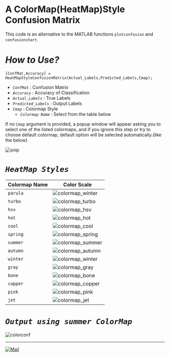 # A ColorMap(HeatMap)Style Confusion Matrix

This code is an alternative to the MATLAB functions `plotconfusion` and `confusionchart`.


# *How to Use?*
```code
[ConfMat,Accuracy] = HeatMapStyleConfusionMatrix(Actual_Labels,Predicted_Labels,Cmap);   
```
* *`ConfMat`*   : Confusion Matrix
* *`Accuracy`*  : Accuracy of Classification
* *`Actual_Labels`*  : True Labels
* *`Predicted_Labels`*  : Output Labels
* *`Cmap`*  : Colormap Style
    + *`Colormap Name`* : Select from the table below

If no `Cmap` argument is provided, a popup window will appear asking you to select one of the listed colormaps, and if you ignore this step or try to choose default colormap, default option will be selected automatically.(like the below)

![snip](https://user-images.githubusercontent.com/96732467/201543726-27d7b757-fe9b-4f5d-b394-dd0d859059bb.PNG)


# *`HeatMap Styles`*

|Colormap Name|    Color Scale                                                                             |
|-------------| -------------------------------------------------------------------------------------------|
|   `parula`  | ![colormap_winter](https://nl.mathworks.com/help/matlab/ref/colormap_parula_update17a.png) |
|    `turbo`  | ![colormap_turbo](https://nl.mathworks.com/help/matlab/ref/colormap_turbo.png)             |
|    `hsv`    | ![colormap_hsv](https://nl.mathworks.com/help/matlab/ref/colormap_hsv.png)                 |
|    `hot	` | ![colormap_hot](https://nl.mathworks.com/help/matlab/ref/colormap_hot.png)                 |
|    `cool`   | ![colormap_cool](https://nl.mathworks.com/help/matlab/ref/colormap_cool.png)               |
|    `spring` | ![colormap_spring](https://nl.mathworks.com/help/matlab/ref/colormap_spring.png)           |
|    `summer` | ![colormap_summer](https://nl.mathworks.com/help/matlab/ref/colormap_summer.png)           |
|    `autumn` | ![colormap_autumn](https://nl.mathworks.com/help/matlab/ref/colormap_autumn.png)           |
|    `winter` | ![colormap_winter](https://nl.mathworks.com/help/matlab/ref/colormap_winter.png)           |
|    `gray`   | ![colormap_gray](https://nl.mathworks.com/help/matlab/ref/colormap_gray.png)               |
|    `bone`   | ![colormap_bone](https://nl.mathworks.com/help/matlab/ref/colormap_bone.png)               |
|    `copper` | ![colormap_copper](https://nl.mathworks.com/help/matlab/ref/colormap_copper.png)           |
|    `pink`   | ![colormap_pink](https://nl.mathworks.com/help/matlab/ref/colormap_pink.png)               |
|    `jet`    | ![colormap_jet](https://nl.mathworks.com/help/matlab/ref/colormap_jet.png)                 |

# *`Output using summer ColorMap`*

![colorconf](https://user-images.githubusercontent.com/96732467/201543208-13c06f32-c826-45a2-b94f-6358692fad75.jpg)

------
[![Mail](https://img.shields.io/badge/Gmail-farhaad.abedinzade%40gmail.com-critical?style=flat-square&logo=gmail)]()
